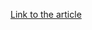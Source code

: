 [Link to the article](https://www.akamai.com/blog/security-research/cold-hard-cache-bypassing-rpc-with-cache-abuse)
